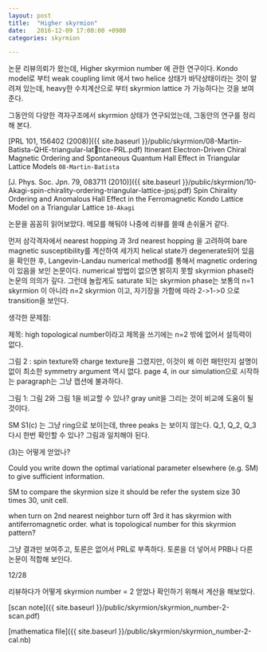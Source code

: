 ```yaml
---
layout: post
title:  "Higher skyrmion"
date:   2016-12-09 17:00:00 +0900
categories: skyrmion

---
```


논문 리뷰의뢰가 왔는데, Higher skyrmion number 에 관한 연구이다. Kondo model로 부터 weak coupling limit 에서 two helice 상태가 바닥상태이라는 것이 알려져 있는데, heavy한 수치계산으로 부터 skyrmion lattice 가 가능하다는 것을 보여준다.

그동안의 다양한 격자구조에서 skyrmion 상태가 연구되었는데, 그동안의 연구를 정리해 본다.

[PRL 101, 156402 (2008)]({{ site.baseurl }}/public/skyrmion/08-Martin-Batista-QHE-triangular-lattice-PRL.pdf)  Itinerant Electron-Driven Chiral Magnetic Ordering and Spontaneous Quantum Hall Effect in Triangular Lattice Models `08-Martin-Batista`

[J. Phys. Soc. Jpn. 79, 083711 (2010)]({{ site.baseurl }}/public/skyrmion/10-Akagi-spin-chirality-ordering-triangular-lattice-jpsj.pdf) Spin Chirality Ordering and Anomalous Hall Effect in the Ferromagnetic Kondo Lattice Model on a Triangular Lattice `10-Akagi`


논문을 꼼꼼히 읽어보았다. 메모를 해둬야 나중에 리뷰를 쓸때 손쉬울거 같다.

먼저 삼각격자에서 nearest hopping 과 3rd nearest hopping 을 고려하여 bare magnetic susceptibility를 계산하여 세가지 helical state가 degenerate되어 있음을 확인한 후, Langevin-Landau numerical method를 통해서 magnetic ordering이 있음을 보인 논문이다. numerical 방법이 없으면 밝히지 못할 skyrmion phase라 논문의 의의가 깊다. 그런데 놀랍게도 saturate 되는 skyrmion phase는 보통의 n=1 skyrmion 이 아니라
n=2 skyrmion 이고, 자기장을 가함에 따라 2->1->0 으로 transition을 보인다.

생각한 문제점:

제목: high topological number이라고 제목을 쓰기에는 n=2 밖에 없어서 설득력이 없다.

그림 2 : spin texture와 charge texture을 그렸지만, 이것이 왜 이런 패턴인지 설명이 없이 최소한 symmetry argument 역시 없다. page 4, in our simulation으로 시작하는 paragraph는 그냥 캡션에 불과하다.


그림 1: 그림 2와 그림 1을 비교할 수 있나? gray unit을 그리는 것이 비교에 도움이 될 것이다.

SM S1(c) 는 그냥 ring으로 보이는데, three peaks 는 보이지 않는다.
Q_1, Q_2, Q_3 다시 한번 확인할 수 있나?
그림과 일치해야 된다.

(3)는 어떻게 얻었나?

Could you write down the optimal variational parameter elsewhere (e.g. SM) to give sufficient information.



SM to compare the skyrmion size it should be refer the system size 30 times 30, unit cell.


when turn on 2nd nearest neighbor turn off 3rd it has  skyrmion with antiferromagnetic order.
what is topological number for this skyrmion pattern?

그냥 결과만 보여주고, 토론은 없어서 PRL로 부족하다. 토론을 더 넣어서 PRB나 다른 논문이 적합해 보인다.



12/28

리뷰하다가 어떻게 skyrmion number = 2 얻었나 확인하기 위해서 계산을 해보았다.

[scan note]({{ site.baseurl }}/public/skyrmion/skyrmion_number-2-scan.pdf)

[mathematica file]({{ site.baseurl }}/public/skyrmion/skyrmion_number-2-cal.nb)
